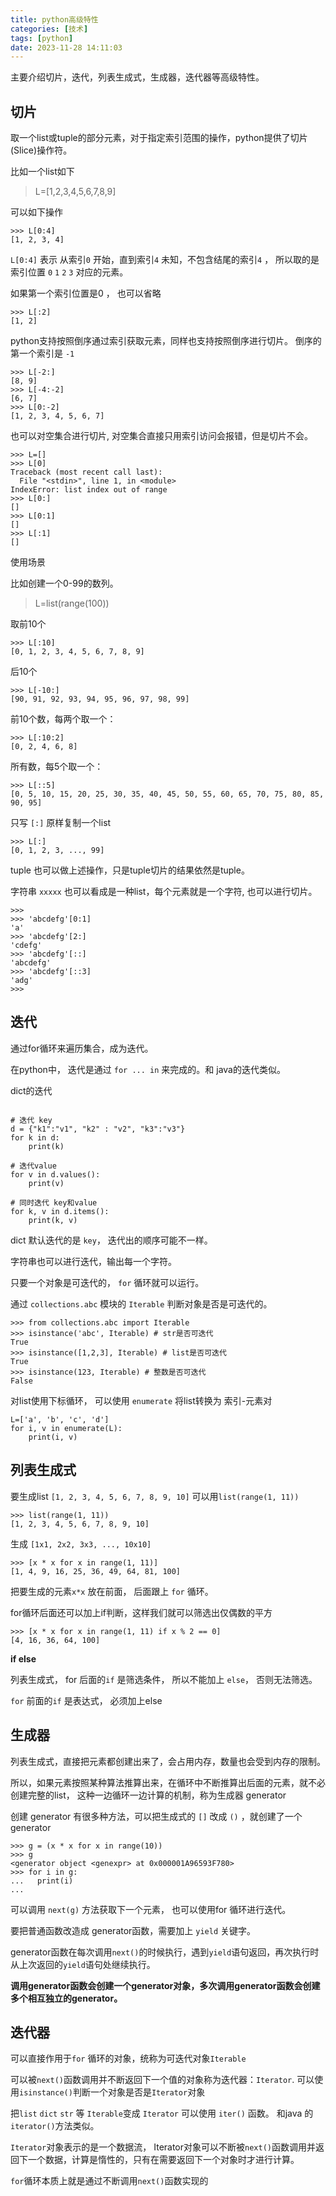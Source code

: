 ```yaml
---
title: python高级特性
categories: [技术]
tags: [python]
date: 2023-11-28 14:11:03
---
```


主要介绍切片，迭代，列表生成式，生成器，迭代器等高级特性。

<!-- more -->

## 切片

取一个list或tuple的部分元素，对于指定索引范围的操作，python提供了切片(Slice)操作符。

比如一个list如下
> L=[1,2,3,4,5,6,7,8,9]

可以如下操作

```shell
>>> L[0:4]
[1, 2, 3, 4]
```
`L[0:4]` 表示 从索引`0` 开始，直到索引`4` 未知，不包含结尾的索引`4` ， 所以取的是索引位置  `0` `1` `2` `3` 对应的元素。

如果第一个索引位置是0 ， 也可以省略

```shell
>>> L[:2]
[1, 2]
```
python支持按照倒序通过索引获取元素，同样也支持按照倒序进行切片。 倒序的第一个索引是 `-1`

```shell
>>> L[-2:]
[8, 9]
>>> L[-4:-2]
[6, 7]
>>> L[0:-2]
[1, 2, 3, 4, 5, 6, 7]
```

也可以对空集合进行切片, 对空集合直接只用索引访问会报错，但是切片不会。 

```shell
>>> L=[]
>>> L[0]
Traceback (most recent call last):
  File "<stdin>", line 1, in <module>
IndexError: list index out of range
>>> L[0:]
[]
>>> L[0:1]
[]
>>> L[:1]
[]
```

使用场景

比如创建一个0-99的数列。

> L=list(range(100))

取前10个

```shell
>>> L[:10]
[0, 1, 2, 3, 4, 5, 6, 7, 8, 9]
```

后10个
```shell
>>> L[-10:]
[90, 91, 92, 93, 94, 95, 96, 97, 98, 99]
```
前10个数，每两个取一个：
```shell
>>> L[:10:2]
[0, 2, 4, 6, 8]
```
所有数，每5个取一个：

```shell
>>> L[::5]
[0, 5, 10, 15, 20, 25, 30, 35, 40, 45, 50, 55, 60, 65, 70, 75, 80, 85, 90, 95]
```

只写 `[:]` 原样复制一个list

```shell
>>> L[:]
[0, 1, 2, 3, ..., 99]
```
tuple 也可以做上述操作，只是tuple切片的结果依然是tuple。

字符串 `xxxxx` 也可以看成是一种list，每个元素就是一个字符,  也可以进行切片。

```shell
>>>
>>> 'abcdefg'[0:1]
'a'
>>> 'abcdefg'[2:]
'cdefg'
>>> 'abcdefg'[::]
'abcdefg'
>>> 'abcdefg'[::3]
'adg'
>>>
```

## 迭代

通过for循环来遍历集合，成为迭代。

在python中， 迭代是通过 `for ... in`  来完成的。和 java的迭代类似。

dict的迭代

```shell

# 迭代 key
d = {"k1":"v1", "k2" : "v2", "k3":"v3"}
for k in d:
    print(k)

# 迭代value
for v in d.values():
    print(v)
    
# 同时迭代 key和value
for k, v in d.items():
    print(k, v)

```
dict 默认迭代的是 `key`， 迭代出的顺序可能不一样。

字符串也可以进行迭代，输出每一个字符。  

只要一个对象是可迭代的， `for` 循环就可以运行。

通过 `collections.abc` 模块的 `Iterable` 判断对象是否是可迭代的。

```shell
>>> from collections.abc import Iterable
>>> isinstance('abc', Iterable) # str是否可迭代
True
>>> isinstance([1,2,3], Iterable) # list是否可迭代
True
>>> isinstance(123, Iterable) # 整数是否可迭代
False
```

对list使用下标循环， 可以使用 `enumerate` 将list转换为 索引-元素对

```shell
L=['a', 'b', 'c', 'd']
for i, v in enumerate(L):
    print(i, v) 
```

## 列表生成式

要生成list `[1, 2, 3, 4, 5, 6, 7, 8, 9, 10]` 可以用`list(range(1, 11))`

```shell
>>> list(range(1, 11))
[1, 2, 3, 4, 5, 6, 7, 8, 9, 10]
```
生成 `[1x1, 2x2, 3x3, ..., 10x10]`

```shell
>>> [x * x for x in range(1, 11)]
[1, 4, 9, 16, 25, 36, 49, 64, 81, 100]
```
把要生成的元素`x*x` 放在前面， 后面跟上 `for` 循环。 

for循环后面还可以加上if判断，这样我们就可以筛选出仅偶数的平方

```shell
>>> [x * x for x in range(1, 11) if x % 2 == 0]
[4, 16, 36, 64, 100]
```

**if else**

列表生成式， for 后面的`if` 是筛选条件， 所以不能加上 `else`， 否则无法筛选。

`for` 前面的`if` 是表达式， 必须加上else 

## 生成器

列表生成式，直接把元素都创建出来了，会占用内存，数量也会受到内存的限制。

所以，如果元素按照某种算法推算出来，在循环中不断推算出后面的元素，就不必创建完整的list， 这种一边循环一边计算的机制，称为生成器 generator

创建 generator 有很多种方法，可以把生成式的 `[]` 改成 `()` ，就创建了一个 generator

```shell
>>> g = (x * x for x in range(10))
>>> g
<generator object <genexpr> at 0x000001A96593F780>
>>> for i in g:
...   print(i)
...
```
可以调用 `next(g)` 方法获取下一个元素， 也可以使用for 循环进行迭代。

要把普通函数改造成 generator函数，需要加上 `yield` 关键字。

generator函数在每次调用`next()`的时候执行，遇到`yield`语句返回，再次执行时从上次返回的`yield`语句处继续执行。

**调用generator函数会创建一个generator对象，多次调用generator函数会创建多个相互独立的generator。**


## 迭代器

可以直接作用于`for` 循环的对象，统称为可迭代对象`Iterable`

可以被`next()`函数调用并不断返回下一个值的对象称为迭代器：`Iterator`. 可以使用`isinstance()`判断一个对象是否是`Iterator`对象

把`list` `dict`  `str` 等 `Iterable`变成 `Iterator` 可以使用 `iter()` 函数。 和java 的`iterator()`方法类似。

`Iterator`对象表示的是一个数据流， Iterator对象可以不断被`next()`函数调用并返回下一个数据，计算是惰性的，只有在需要返回下一个对象时才进行计算。

`for`循环本质上就是通过不断调用`next()`函数实现的